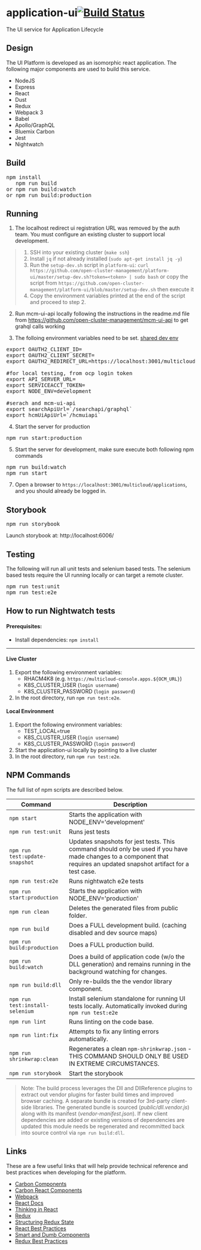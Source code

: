 # application-ui[![Build Status](https://travis-ci.com/open-cluster-management/application-ui.svg?token=FQtRyxd2oucrshZSEEqZ&branch=master)](https://travis-ci.com/open-cluster-management/application-ui)
The UI service for Application Lifecycle

## Design

The UI Platform is developed as an isomorphic react application.  The following major components are used to build this service.

* NodeJS
* Express
* React
* Dust
* Redux
* Webpack 3
* Babel
* Apollo/GraphQL
* Bluemix Carbon
* Jest
* Nightwatch


## Build

<pre>
npm install
   npm run build
or npm run build:watch
or npm run build:production
</pre>

## Running

1. The localhost redirect ui registration URL was removed by the auth team.  You must configure an existing cluster to support local development.

> 1. SSH into your existing cluster (`make ssh`)
> 2. Install `jq` if not already installed (`sudo apt-get install jq -y`)
> 3. Run the `setup-dev.sh` script in `platform-ui`: `curl https://github.com/open-cluster-management/platform-ui/master/setup-dev.sh?token=<token> | sudo bash`
>    or copy the script from `https://github.com/open-cluster-management/platform-ui/blob/master/setup-dev.sh` then execute it
> 4. Copy the environment variables printed at the end of the script and proceed to step 2.

2. Run mcm-ui-api locally following the instructions in the readme.md file from https://github.com/open-cluster-management/mcm-ui-api to get grahql calls working

3. The folloing environment variables need to be set. [shared dev env](https://ibm.ent.box.com/notes/291748731101)
<pre>
export OAUTH2_CLIENT_ID=
export OAUTH2_CLIENT_SECRET=
export OAUTH2_REDIRECT_URL=https://localhost:3001/multicloud/applications/auth/callback

#for local testing, from ocp login token
export API_SERVER_URL=
export SERVICEACCT_TOKEN=
export NODE_ENV=development

#serach and mcm-ui-api
export searchApiUrl=`<searchAPIRouteEndpoint>/searchapi/graphql`
export hcmUiApiUrl=`<searchAPIRouteEndpoint>/hcmuiapi`
</pre>

4. Start the server for production
<pre>
npm run start:production
</pre>

5. Start the server for development, make sure execute both following npm commands
<pre>
npm run build:watch
npm run start
</pre>

7. Open a browser to `https://localhost:3001/multicloud/applications`, and you should already be logged in.

## Storybook
<pre>
npm run storybook
</pre>
Launch storybook at: http://localhost:6006/

## Testing

The following will run all unit tests and selenium based tests.  The selenium based tests require the UI running locally or can target a remote cluster.

<pre>
npm run test:unit
npm run test:e2e
</pre>

## How to run Nightwatch tests

#### Prerequisites:

- Install dependencies:  `npm install`

---

#### Live Cluster

1. Export the following environment variables:
    - RHACM4K8 (e.g. `https://multicloud-console.apps.${OCM_URL}`)
    - K8S_CLUSTER_USER (`login username`)
    - K8S_CLUSTER_PASSWORD (`login password`)
2. In the root directory, run `npm run test:e2e`.

#### Local Environment

1. Export the following environment variables:
    - TEST_LOCAL=true
    - K8S_CLUSTER_USER (`login username`)
    - K8S_CLUSTER_PASSWORD (`login password`)
2. Start the application-ui locally by pointing to a live cluster
3. In the root directory, run `npm run test:e2e`.

## NPM Commands

The full list of npm scripts are described below.

| Command                          | Description                                                                                                                      |
|----------------------------------|----------------------------------------------------------------------------------------------------------------------------------|
| `npm start`                      | Starts the application with NODE_ENV='development'                                                                               |
| `npm run test:unit`                  | Runs jest tests                                                                                                                  |
| `npm run test:update-snapshot`       | Updates snapshots for jest tests. This command should only be used if you have made changes to a component that requires an updated snapshot artifact for a test case.|
| `npm run test:e2e`                   | Runs nightwatch e2e tests                                                                                                        |
| `npm run start:production`       | Starts the application with NODE_ENV='production'                                                                                |
| `npm run clean`                  | Deletes the generated files from public folder.                                                                                  |
| `npm run build`                  | Does a FULL development build.  (caching disabled and dev source maps)                                                           |
| `npm run build:production`       | Does a FULL production build.                                                                                                    |
| `npm run build:watch`            | Does a build of application code (w/o the DLL generation) and remains running in the background watching for changes.            |
| `npm run build:dll`              | Only re-builds the the vendor library component.                                                                                 |
| `npm run test:install-selenium`  | Install selenium standalone for running UI tests locally. Automatically invoked during `npm run test:e2e`                        |
| `npm run lint`                   | Runs linting on the code base.                                                                                                   |
| `npm run lint:fix`               | Attempts to fix any linting errors automatically.                                                                                |
| `npm run shrinkwrap:clean`       | Regenerates a clean `npm-shrinkwrap.json` - THIS COMMAND SHOULD ONLY BE USED IN EXTREME CIRCUMSTANCES.                           |
| `npm run storybook`              | Start the storybook  |

> Note: The build process leverages the Dll and DllReference plugins to extract out vendor plugins for faster build times and improved browser caching.  A separate bundle is created for 3rd-party client-side libraries.  The generated bundle is sourced (_public/dll.vendor.js_) along with its manifest (_vendor-manifest.json_).  If new client dependencies are added or existing versions of dependencies are updated this module needs be regenerated and recommitted back into source control via  `npm run build:dll`.

## Links

These are a few useful links that will help provide technical reference and best practices when developing for the platform.

- [Carbon Components](https://github.com/carbon-design-system/carbon-components)
- [Carbon React Components](https://github.com/carbon-design-system/carbon-components-react)
- [Webpack](https://webpack.js.org)
- [React Docs](https://facebook.github.io/react/docs/hello-world.html)
- [Thinking in React](https://facebook.github.io/react/docs/thinking-in-react.html)
- [Redux](http://redux.js.org)
- [Structuring Redux State](https://hackernoon.com/avoiding-accidental-complexity-when-structuring-your-app-state-6e6d22ad5e2a)
- [React Best Practices](https://engineering.musefind.com/our-best-practices-for-writing-react-components-dec3eb5c3fc8)
- [Smart and Dumb Components](https://medium.com/@dan_abramov/smart-and-dumb-components-7ca2f9a7c7d0)
- [Redux Best Practices](https://medium.com/@kylpo/redux-best-practices-eef55a20cc72)
